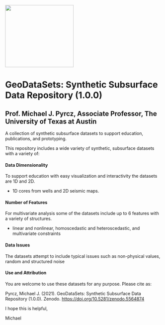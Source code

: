 <p>
    <img src="https://github.com/GeostatsGuy/GeostatsPy/blob/master/TCG_color_logo.png" width="220" height="200" />
</p>

# GeoDataSets: Synthetic Subsurface Data Repository (1.0.0) 

## Prof. Michael J. Pyrcz, Associate Professor, The University of Texas at Austin

A collection of synthetic subsurface datasets to support education, publications, and prototyping.

This repository includes a wide variety of synthetic, subsurface datasets with a variety of:

#### Data Dimensionality

To support education with easy visualization and interactivity the datasets are 1D and 2D.

* 1D cores from wells and 2D seismic maps. 

#### Number of Features

For multivariate analysis some of the datasets include up to 6 features with a variety of structures.

* linear and nonlinear, homoscedastic and heteroscedastic, and multivariate constraints 

#### Data Issues

The datasets attempt to include typical issues such as non-physical values, random and structured noise

#### Use and Attribution

You are welcome to use these datasets for any purpose. Please cite as:

Pyrcz, Michael J. (2021). GeoDataSets: Synthetic Subsurface Data Repository (1.0.0). Zenodo. https://doi.org/10.5281/zenodo.5564874

I hope this is helpful,

Michael
